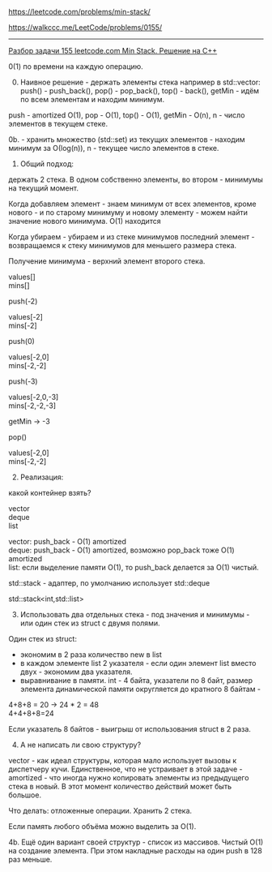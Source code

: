 https://leetcode.com/problems/min-stack/

https://walkccc.me/LeetCode/problems/0155/

________

[Разбор задачи 155 leetcode.com Min Stack. Решение на C++](https://www.youtube.com/watch?v=NNCWMFT1e24)

0(1) по времени на каждую операцию.

0. Наивное решение - держать элементы стека например в std::vector: push() - push_back(), рор() - рор_back(), tор() - back(), getMin - идём по всем элементам и находим минимум.

push - amortized O(1), рор - O(1), top() - O(1), getMin - O(n), n - число элементов в текущем стеке.

0b. - хранить множество (std::set) из текущих элементов - находим минимум за О(log(n)), n - текущее число элементов в стеке.

1. Общий подход: 

держать 2 стека. В одном собственно элементы, во втором - минимумы на текущий момент.

Когда добавляем элемент - знаем минимум от всех элементов, кроме нового - 
и по старому минимуму и новому элементу - можем найти значение нового 
минимума. O(1) находится

Когда убираем - убираем и из стеке минимумов последний элемент - возвращаемся к стеку минимумов для меньшего размера стека.

Получение минимума - верхний элемент второго стека.

values[]  
mins[]

push(-2)

values[-2]  
mins[-2]

push(0)

values[-2,0]  
mins[-2,-2]

push(-3)

values[-2,0,-3]  
mins[-2,-2,-3]

getMin -> -3

pop()

values[-2,0]  
mins[-2,-2]

2. Реализация: 

какой контейнер взять?

vector  
deque  
list

vector: push_back - O(1) amortized  
deque: push_back - O(1) amortized, возможно рор_back тоже O(1) amortized  
list: если выделение памяти O(1), то push_back делается за O(1) чистый.

std::stack - адаптер, по умолчанию использует std::deque 

std::stack<int,std::list<int>>

3. Использовать два отдельных стека - под значения и минимумы - или один стек из struct с двумя полями.

Один стек из struct:
- экономим в 2 раза количество new в list  
- в каждом элементе list 2 указателя - если один элемент list вместо двух  - экономим два указателя.  
- выравнивание в памяти. int - 4 байта, указатели по 8 байт, размер элемента динамической памяти округляется до кратного 8 байтам -

4+8+8 = 20 -> 24 * 2 = 48  
4+4+8+8=24

Если указатель 8 байтов - выигрыш от использования struct в 2 раза. 

4. А не написать ли свою структуру?

vector - как идеал структуры, которая мало использует вызовы к диспетчеру кучи. 
Единственное, что не устраивает в этой задаче - amortized - что иногда нужно копировать элементы из предыдущего стека в новый. 
В этот момент количество действий может быть большое.

Что делать: отложенные операции. Хранить 2 стека. 

Если память любого объёма можно выделить за O(1). 

4b. Ещё один вариант своей структур - список из массивов.
Чистый O(1) на создание элемента. 
При этом накладные расходы на один push в 128 раз меньше.
